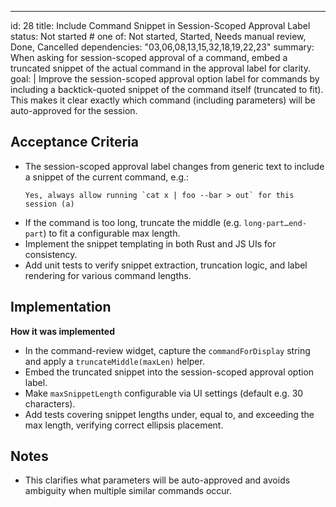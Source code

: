 ---
id: 28
title: Include Command Snippet in Session-Scoped Approval Label
status: Not started  # one of: Not started, Started, Needs manual review, Done, Cancelled
dependencies: "03,06,08,13,15,32,18,19,22,23"
summary: When asking for session-scoped approval of a command, embed a truncated snippet of the actual command in the approval label for clarity.
goal: |
  Improve the session-scoped approval option label for commands by including a backtick-quoted snippet of the command itself (truncated to fit).  This makes it clear exactly which command (including parameters) will be auto-approved for the session.

## Acceptance Criteria

- The session-scoped approval label changes from generic text to include a snippet of the current command, e.g.:  
  ```text
  Yes, always allow running `cat x | foo --bar > out` for this session (a)
  ```
- If the command is too long, truncate the middle (e.g. `long-part…end-part`) to fit a configurable max length.
- Implement the snippet templating in both Rust and JS UIs for consistency.
- Add unit tests to verify snippet extraction, truncation logic, and label rendering for various command lengths.

## Implementation

**How it was implemented**  
- In the command-review widget, capture the `commandForDisplay` string and apply a `truncateMiddle(maxLen)` helper.
- Embed the truncated snippet into the session-scoped approval option label.
- Make `maxSnippetLength` configurable via UI settings (default e.g. 30 characters).
- Add tests covering snippet lengths under, equal to, and exceeding the max length, verifying correct ellipsis placement.

## Notes

- This clarifies what parameters will be auto-approved and avoids ambiguity when multiple similar commands occur.
